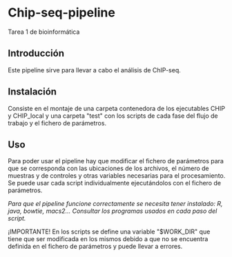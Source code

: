 # Chip-seq-pipeline
Tarea 1 de bioinformática

Introducción
------------

Este pipeline sirve para llevar a cabo el análisis de ChIP-seq.

Instalación
-----------

Consiste en el montaje de una carpeta contenedora de los ejecutables CHIP y CHIP_local y una carpeta "test" con los scripts de cada fase del flujo de trabajo y el fichero de parámetros.

Uso
---

Para poder usar el pipeline hay que modificar el fichero de parámetros para que se corresponda con las ubicaciones de los archivos, el número de muestras y de controles y otras variables necesarias para el procesamiento. Se puede usar cada script individualmente ejecutándolos con el fichero de parámetros.

*Para que el pipeline funcione correctamente se necesita tener instalado: R, java, bowtie, macs2... Consultar los programas usados en cada paso del script.*

¡IMPORTANTE! En los scripts se define una variable "$WORK_DIR" que tiene que ser modificada en los mismos debido a que no se encuentra definida en el fichero de parámetros y puede llevar a errores.

